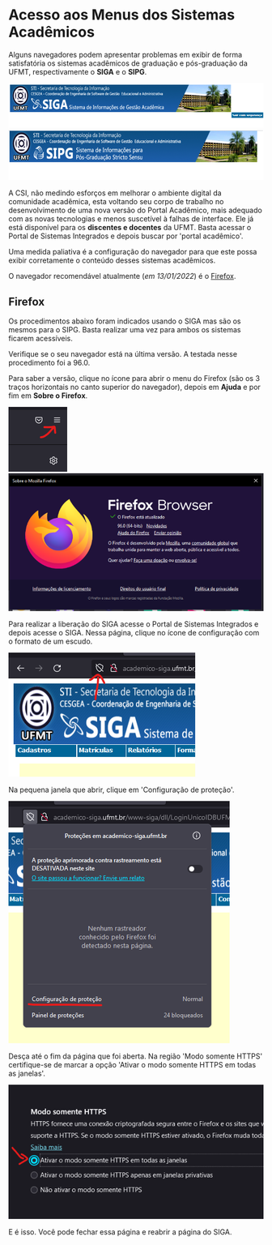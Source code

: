 # Acesso aos Menus dos Sistemas Acadêmicos

Alguns navegadores podem apresentar problemas em exibir de forma satisfatória os sistemas acadêmicos de graduação e pós-graduação da UFMT,
respectivamente o **SIGA** e o **SIPG**.

![Tela do SIGA](images/siga.png "SIGA com menu com erro")
![Tela do SIPG](images/sipg.png "SIPG com menu com erro")

A CSI, não medindo esforços em melhorar o ambiente digital da comunidade acadêmica, esta voltando seu corpo de trabalho no desenvolvimento
de uma nova versão do Portal Acadêmico, mais adequado com as novas tecnologias e menos suscetível à falhas de interface. Ele já está disponível para os **discentes e docentes** da UFMT. Basta acessar o Portal de Sistemas Integrados e depois buscar por 'portal acadêmico'.

Uma medida paliativa é a configuração do navegador para que este possa exibir corretamente o conteúdo desses sistemas acadêmicos.

O navegador recomendável atualmente (_em 13/01/2022_) é o [Firefox](https://www.mozilla.org/pt-BR/firefox/new/).

## Firefox

Os procedimentos abaixo foram indicados usando o SIGA mas são os mesmos para o SIPG. Basta realizar uma vez para ambos os sistemas ficarem acessíveis.

Verifique se o seu navegador está na última versão. A testada nesse procedimento foi a 96.0.

Para saber a versão, clique no ícone para abrir o menu do Firefox (são os 3 traços horizontais no canto superior do navegador), depois em **Ajuda** e por fim em **Sobre o Firefox**.

![Ícone Menu do Firefox](images/firefox_menu.png "Ícone Menu do Firefox")
![Tela Sobre o Firefox](images/firefox_sobre.png "Tela Menu do Firefox")

Para realizar a liberação do SIGA acesse o Portal de Sistemas Integrados e depois acesse o SIGA. Nessa página, clique no ícone de configuração com o formato de um escudo.

![Ícone de proteção do Firefox](images/firefox_01.png "Ícone de proteção do Firefox")

Na pequena janela que abrir, clique em 'Configuração de proteção'.

![Popup de proteção do Firefox](images/firefox_02.png "Popup de proteção do Firefox")

Desça até o fim da página que foi aberta. Na região 'Modo somente HTTPS' certifique-se de marcar a opção 'Ativar o modo somente HTTPS em todas as janelas'.

![Configuração de proteção do Firefox](images/firefox_03.png "Configuração de proteção do Firefox")

E é isso. Você pode fechar essa página e reabrir a página do SIGA.